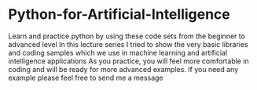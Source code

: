 # Python-for-Artificial-Intelligence
Learn and practice python by using these code sets from the beginner to advanced level
In this lecture series I tried to show the very basic libraries and coding samples which we use in machine learning and artificial intelligence applications
As you practice, you will feel more comfortable in coding and will be ready for more advanced examples.
If you need any example please feel free to send me a message
